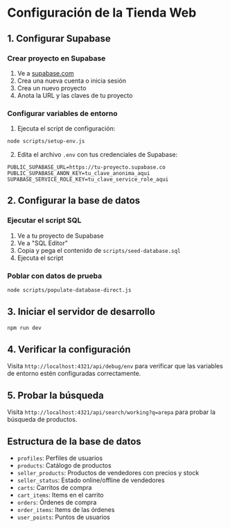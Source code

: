 # Configuración de la Tienda Web

## 1. Configurar Supabase

### Crear proyecto en Supabase
1. Ve a [supabase.com](https://supabase.com)
2. Crea una nueva cuenta o inicia sesión
3. Crea un nuevo proyecto
4. Anota la URL y las claves de tu proyecto

### Configurar variables de entorno
1. Ejecuta el script de configuración:
```bash
node scripts/setup-env.js
```

2. Edita el archivo `.env` con tus credenciales de Supabase:
```env
PUBLIC_SUPABASE_URL=https://tu-proyecto.supabase.co
PUBLIC_SUPABASE_ANON_KEY=tu_clave_anonima_aqui
SUPABASE_SERVICE_ROLE_KEY=tu_clave_service_role_aqui
```

## 2. Configurar la base de datos

### Ejecutar el script SQL
1. Ve a tu proyecto de Supabase
2. Ve a "SQL Editor"
3. Copia y pega el contenido de `scripts/seed-database.sql`
4. Ejecuta el script

### Poblar con datos de prueba
```bash
node scripts/populate-database-direct.js
```

## 3. Iniciar el servidor de desarrollo

```bash
npm run dev
```

## 4. Verificar la configuración

Visita `http://localhost:4321/api/debug/env` para verificar que las variables de entorno estén configuradas correctamente.

## 5. Probar la búsqueda

Visita `http://localhost:4321/api/search/working?q=arepa` para probar la búsqueda de productos.

## Estructura de la base de datos

- `profiles`: Perfiles de usuarios
- `products`: Catálogo de productos
- `seller_products`: Productos de vendedores con precios y stock
- `seller_status`: Estado online/offline de vendedores
- `carts`: Carritos de compra
- `cart_items`: Items en el carrito
- `orders`: Órdenes de compra
- `order_items`: Items de las órdenes
- `user_points`: Puntos de usuarios








